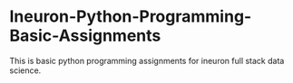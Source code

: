 # Ineuron-Python-Programming-Basic-Assignments
This is basic python programming assignments for ineuron full stack data  science.
